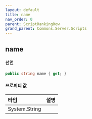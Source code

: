 ```yaml
---
layout: default
title: name
nav_order: 0
parent: ScriptRankingRow
grand_parent: Commons.Server.Scripts
---
```


## name

#### 선언
```cs
public string name { get; }
```

#### 프로퍼티 값

|타입|설명|
|:-|:-|
|System.String|